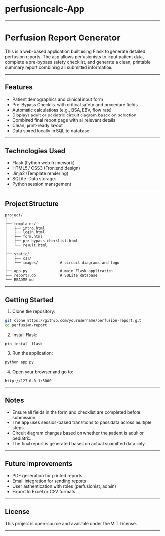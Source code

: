 # perfusioncalc-App

---

# Perfusion Report Generator

This is a web-based application built using Flask to generate detailed perfusion reports. The app allows perfusionists to input patient data, complete a pre-bypass safety checklist, and generate a clean, printable summary report combining all submitted information.

---

## Features

* Patient demographics and clinical input form
* Pre-Bypass Checklist with critical safety and procedure fields
* Automatic calculations (e.g., BSA, EBV, flow rate)
* Displays adult or pediatric circuit diagram based on selection
* Combined final report page with all relevant details
* Clean, print-ready layout
* Data stored locally in SQLite database

---

## Technologies Used

* Flask (Python web framework)
* HTML5 / CSS3 (Frontend design)
* Jinja2 (Template rendering)
* SQLite (Data storage)
* Python session management

---

## Project Structure

```
project/
│
├── templates/
│   ├── intro.html
│   ├── login.html
│   ├── form.html
│   ├── pre_bypass_checklist.html
│   └── result.html
│
├── static/
│   ├── css/
│   └── images/          # circuit diagrams and logo
│
├── app.py               # main Flask application
├── reports.db           # SQLite database
└── README.md
```

---

## Getting Started

1. Clone the repository:

```bash
git clone https://github.com/yourusername/perfusion-report.git
cd perfusion-report
```

2. Install Flask:

```bash
pip install flask
```

3. Run the application:

```bash
python app.py
```

4. Open your browser and go to:

```
http://127.0.0.1:5000
```

---

## Notes

* Ensure all fields in the form and checklist are completed before submission.
* The app uses session-based transitions to pass data across multiple steps.
* Circuit diagram changes based on whether the patient is adult or pediatric.
* The final report is generated based on actual submitted data only.

---

## Future Improvements

* PDF generation for printed reports
* Email integration for sending reports
* User authentication with roles (perfusionist, admin)
* Export to Excel or CSV formats

---

## License

This project is open-source and available under the MIT License.

---


